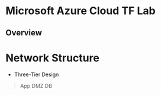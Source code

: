 # Microsoft Azure Cloud TF Lab 

## Overview 

# Network Structure 

- Three-Tier Design 
> App
> DMZ
> DB 